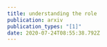 ```yaml
---
title: understanding the role
publication: arxiv
publication_types: "[1]"
date: 2020-07-24T08:55:38.792Z
---
```

